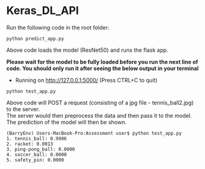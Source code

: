 # Keras_DL_API

Run the following code in the root folder:

```
python predict_app.py
```
Above code loads the model (ResNet50) and runs the flask app.

**Please wait for the model to be fully loaded before you run the next line of code. You should only run it after seeing the below output in your terminal**
 * Running on http://127.0.0.1:5000/ (Press CTRL+C to quit)

```
python test_app.py
```
Above code will POST a request (consisting of a jpg file - tennis_ball2.jpg) to the server. <br>
The server would then preprocess the data and then pass it to the model.<br>
The prediction of the model will then be shown.
```
(BarryEnv) Users-MacBook-Pro:Assessment user$ python test_app.py
1. tennis_ball: 0.9986
2. racket: 0.0013
3. ping-pong_ball: 0.0000
4. soccer_ball: 0.0000
5. safety_pin: 0.0000
```
